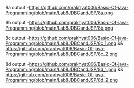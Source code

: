 8a output -https://github.com/prakhyat006/Basic-Of-java-Programming/blob/main/Lab8JDBCandJSP/8a.png

8b output -https://github.com/prakhyat006/Basic-Of-java-Programming/blob/main/Lab8JDBCandJSP/8b.png

8c output -https://github.com/prakhyat006/Basic-Of-java-Programming/blob/main/Lab8JDBCandJSP/8c_1.png && https://github.com/prakhyat006/Basic-Of-java-Programming/blob/main/Lab8JDBCandJSP/8c_2.png

8d output -https://github.com/prakhyat006/Basic-Of-java-Programming/blob/main/Lab8JDBCandJSP/8d_1.png && https://github.com/prakhyat006/Basic-Of-java-Programming/blob/main/Lab8JDBCandJSP/8d_2.png
